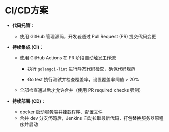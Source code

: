 # CI/CD方案

- **代码托管**：
    - 使用 GitHub 管理源码，开发者通过 Pull Request (PR) 提交代码变更

- **持续集成 (CI)**：

    - 使用 GitHub Actions 在 PR 阶段自动触发工作流

        - 执行 `golangci-lint` 进行静态代码检查，确保代码规范

        - Go test 执行测试并检查覆盖率，设置覆盖率阈值 > 20%

    - 全部检查通过后才允许合并（使用 PR required checks 强制）

- **持续部署 (CD)**：
    - docker 启动服务端并挂载程序、配置文件
    - 合并 dev 分支代码后，Jenkins 自动拉取最新代码，打包替换服务器原程序并启动